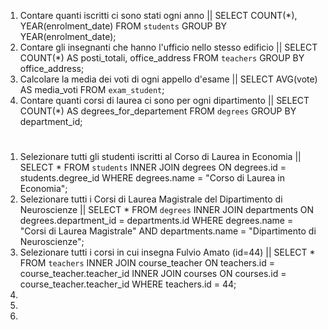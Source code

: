 1. Contare quanti iscritti ci sono stati ogni anno || SELECT COUNT(*), YEAR(enrolment_date) FROM `students` GROUP BY YEAR(enrolment_date);
1. Contare gli insegnanti che hanno l'ufficio nello stesso edificio || SELECT COUNT(*) AS posti_totali, office_address FROM `teachers` GROUP BY office_address;
1. Calcolare la media dei voti di ogni appello d'esame || SELECT AVG(vote) AS media_voti FROM `exam_student`;
1. Contare quanti corsi di laurea ci sono per ogni dipartimento || SELECT COUNT(*) AS degrees_for_departement FROM `degrees` GROUP BY department_id;

#
1. Selezionare tutti gli studenti iscritti al Corso di Laurea in Economia || SELECT * FROM `students` INNER JOIN degrees ON degrees.id = students.degree_id WHERE degrees.name = "Corso di Laurea in Economia";
1. Selezionare tutti i Corsi di Laurea Magistrale del Dipartimento di
Neuroscienze || SELECT * FROM `degrees` INNER JOIN departments ON degrees.department_id = departments.id WHERE degrees.name = "Corsi di Laurea Magistrale" AND departments.name = "Dipartimento di Neuroscienze";
1. Selezionare tutti i corsi in cui insegna Fulvio Amato (id=44) || SELECT * FROM `teachers` INNER JOIN course_teacher ON teachers.id = course_teacher.teacher_id INNER JOIN courses ON courses.id = course_teacher.teacher_id WHERE teachers.id = 44;
1. 
1. 
1. 
